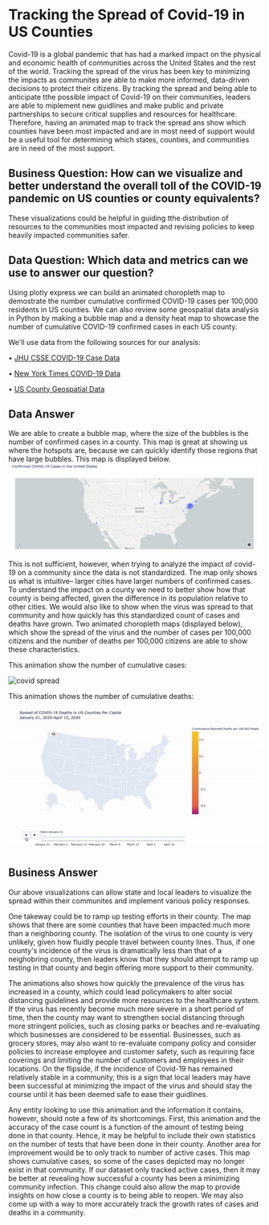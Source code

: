 # Tracking the Spread of Covid-19 in US Counties
Covid-19 is a global pandemic that has had a marked impact on the physical and economic health of communities across the United States and the rest of the world.  Tracking the spread of the virus has been key to minimizing the impacts as communites are able to make more informed, data-driven decisions to protect their citizens.  By tracking the spread and being able to anticipate tthe possible impact of Covid-19 on their communities, leaders are able to miplement new guidlines and make public and private partnerships to secure critical supplies and resources for healthcare.  Therefore, having an animated map to track the spread ans show which counties have been most impacted and are in most need of support would be a useful tool for determining which states, counties, and communities are in need of the most support.

## Business Question: How can we visualize and better understand the overall toll of the COVID-19 pandemic on US counties or county equivalents?
These visualizations could be helpful in guiding tthe distribution of resources to the communities most impacted and revising policies to keep heavily impacted communities safer.

## Data Question: Which data and metrics can we use to answer our question? 
Using plotly express we can build an animated choropleth map to demostrate the number cumulative confirmed COVID-19 cases per 100,000 residents in US counties.  We can also review some geospatial data analysis in Python by making a bubble map and a density heat map to showcase the number of cumulative COVID-19 confirmed cases in each US county.

We'll use data from the following sources for our analysis:

• [JHU CSSE COVID-19 Case Data](https://github.com/CSSEGISandData/COVID-19/tree/master/csse_covid_19_data/csse_covid_19_daily_reports)

• [New York Times COVID-19 Data](https://github.com/nytimes/covid-19-data/blob/master/us-counties.csv)

• [US County Geospatial Data](https://raw.githubusercontent.com/plotly/datasets/master/geojson-counties-fips.json)

## Data Answer
We are able to create a bubble map, where the size of the bubbles is the number of confirmed cases in a county.  This map is great at showing us where the hotspots are, because we can quickly identify those regions that have large bubbles.  This map is displayed below.
![covid bubble](https://github.com/diallo-scott/tracking-us-covid-19-spread/blob/master/Covid-19%20US%20Bubble.png)

This is not sufficient, however, when trying to analyze the impact of covid-19 on a community since the data is not standardized.  The map only shows us what is intuitive– larger cities have larger numbers of confirmed cases.  To understand the impact on a county we need to better show how that county is being affected, given the difference in its population relative to other cities.  We would also like to show when the virus was spread to that community and how quickly has this standardized count of cases and deaths have grown. Two animated choropleth maps (displayed below), which show the spread of the virus and the number of cases per 100,000 citizens and the number of deaths per 100,000 citizens are able to show these characteristics.

This animation show the number of cumulative cases:

![covid spread](https://github.com/diallo-scott/tracking-us-covid-19-spread/blob/master/Covid-19%20Spread.gif)

This animation shows the number of cumulative deaths:

![covid deaths](https://github.com/diallo-scott/tracking-us-covid-19-spread/blob/master/Covid%20deaths.gif)



## Business Answer
Our above visualizations can allow state and local leaders to visualize the spread within their communites and implement various policy responses.  

One takeway could be to ramp up testing efforts in their county.  The map shows that there are some counties that have been impacted much more than a neighboring county.  The isolation of the virus to one county is very unlikely, given how fluidly people travel between county lines.  Thus, if one county's incidence of the virus is dramatically less than that of a neighobring county, then leaders know that they should attempt to ramp up testing in that county and begin offering more support to their community.  

The animations also shows how quickly the prevalence of the virus has increased in a county, which could lead policymakers to alter social distancing guidelines and provide more resources to the healthcare system.  If the virus has recently become much more severe in a short period of time, then the county may want to strengthen social distancing through more stringent policies, such as closing parks or beaches and re-evaluating which businesses are considered to be essential.  Businesses, such as grocery stores, may also want to re-evaluate company policy and consider policies to increase employee and customer safety, such as requiring face coverings and limiting the number of customers and employees in their locations.   On the flipside, if the incidence of Covid-19 has remained relatively stable in a community, this is a sign that local leaders may have been successful at minimizing the impact of the virus and should stay the course until it has been deemed safe to ease their guidlines.

Any entity looking to use this animation and the information it contains, however, should note a few of its shortcomings. First, this animation and the accuracy of the case count is a function of the amount of testing being done in that county.  Hence, it may be helpful to include their own statistics on the number of tests that have been done in their county.  Another area for improvement would be to only track to number of active cases.  This map shows cumulative cases, so some of the cases depicted may no longer exist in that community.  If our dataset only tracked active cases, then it may be better at revealing how successful a county has been a minimizing community infection.  This change could also allow the map to provide insights on how close a county is to being able to reopen.  We may also come up with a way to more accurately track the growth rates of cases and deaths in a community.

